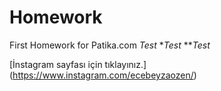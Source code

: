 # Homework
First Homework for Patika.com
*Test*
**Test*
***Test*

[İnstagram sayfası için tıklayınız.] (https://www.instagram.com/ecebeyzaozen/)

